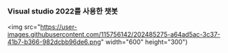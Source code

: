 ### Visual studio 2022를 사용한 챗봇
<img src="https://user-images.githubusercontent.com/115756142/202485275-a64ad5ac-3c37-41b7-b366-982dcbb96de6.png" width="600" height="300")
